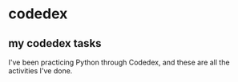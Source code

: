 # codedex
## my codedex tasks

I've been practicing Python through Codedex, and these are all the activities I've done.
